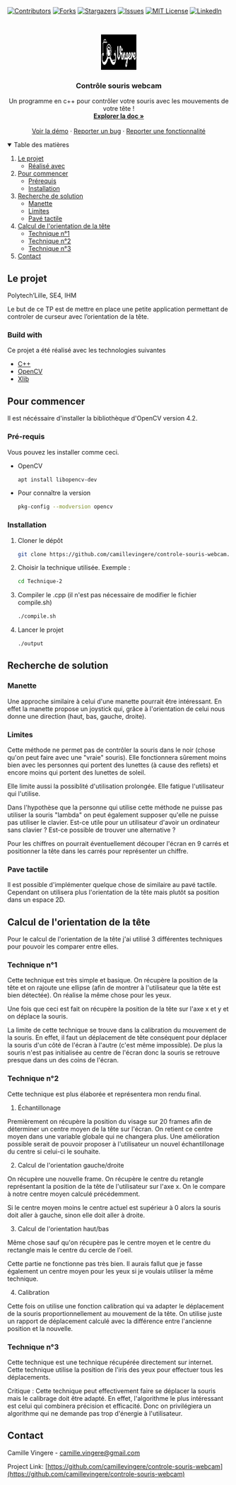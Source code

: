 <!--
*** Thanks for checking out the controle-souris-webcam. If you have a suggestion
*** that would make this better, please fork the repo and create a pull request
*** or simply open an issue with the tag "enhancement".
*** Thanks again! Now go create something AMAZING! :D
-->

<!-- PROJECT SHIELDS -->
<!--
*** I'm using markdown "reference style" links for readability.
*** Reference links are enclosed in brackets [ ] instead of parentheses ( ).
*** See the bottom of this document for the declaration of the reference variables
*** for contributors-url, forks-url, etc. This is an optional, concise syntax you may use.
*** https://www.markdownguide.org/basic-syntax/#reference-style-links
-->

[![Contributors][contributors-shield]][contributors-url]
[![Forks][forks-shield]][forks-url]
[![Stargazers][stars-shield]][stars-url]
[![Issues][issues-shield]][issues-url]
[![MIT License][license-shield]][license-url]
[![LinkedIn][linkedin-shield]][linkedin-url]

<!-- PROJECT LOGO -->
<br />
<p align="center">
  <a href="https://github.com/camille/controle-souris-webcam">
    <img src="images/logo.png" alt="Logo" width="80" height="80">
  </a>

  <h3 align="center">Contrôle souris webcam</h3>

  <p align="center">
    Un programme en c++ pour contrôler votre souris avec les mouvements de votre tête !
    <br />
    <a href="https://github.com/camillevingere/controle-souris-webcam"><strong>Explorer la doc »</strong></a>
    <br />
    <br />
    <a href="https://github.com/camillevingere/controle-souris-webcam">Voir la démo</a>
    ·
    <a href="https://github.com/camillevingere/controle-souris-webcam/issues">Reporter un bug</a>
    ·
    <a href="https://github.com/camillevingere/controle-souris-webcam/issues">Reporter une fonctionnalité</a>
  </p>
</p>

<!-- TABLE OF CONTENTS -->
<details open="open">
  <summary>Table des matières</summary>
  <ol>
    <li>
      <a href="#le-projet">Le projet</a>
      <ul>
        <li><a href="#réalisé-avec">Réalisé avec</a></li>
      </ul>
    </li>
    <li>
      <a href="#pour-commencer">Pour commencer</a>
      <ul>
        <li><a href="#prérequis">Prérequis</a></li>
        <li><a href="#installation">Installation</a></li>
      </ul>
    </li>
        <li>
      <a href="#recherche-de-solution">Recherche de solution</a>
      <ul>
        <li><a href="#manette">Manette</a></li>
        <li><a href="#limites">Limites</a></li>
        <li><a href="#pave-tactile">Pavé tactile</a></li>
      </ul>
    </li>
            <li>
      <a href="#calcul-de-l-orientation-de-la-tête">Calcul de l'orientation de la tête</a>
      <ul>
        <li><a href="#technique-n-1">Technique n°1</a></li>
        <li><a href="#technique-n-2">Technique n°2</a></li>
        <li><a href="#technique-n-2">Technique n°3</a></li>
      </ul>
    </li>
    <li><a href="#contact">Contact</a></li>
  </ol>
</details>

<!-- ABOUT THE PROJECT -->

## Le projet

Polytech’Lille, SE4, IHM

Le but de ce TP est de mettre en place une petite application permettant de
controler de curseur avec l’orientation de la tête.

### Build with

Ce projet a été réalisé avec les technologies suivantes

- [C++](https://fr.wikipedia.org/wiki/C%2B%2B)
- [OpenCV](https://opencv.org/)
- [Xlib](https://fr.wikipedia.org/wiki/Xlib)

<!-- GETTING STARTED -->

## Pour commencer

Il est nécéssaire d'installer la bibliothèque d'OpenCV version 4.2.

### Pré-requis

Vous pouvez les installer comme ceci.

- OpenCV
  ```sh
  apt install libopencv-dev
  ```
- Pour connaître la version
  ```sh
  pkg-config --modversion opencv
  ```

### Installation

1. Cloner le dépôt
   ```sh
   git clone https://github.com/camillevingere/controle-souris-webcam.git
   ```
2. Choisir la technique utilisée. Exemple :
   ```sh
   cd Technique-2
   ```
3. Compiler le .cpp (il n'est pas nécessaire de modifier le fichier compile.sh)
   ```sh
   ./compile.sh
   ```
4. Lancer le projet
   ```sh
   ./output
   ```

## Recherche de solution

### Manette

Une approche similaire à celui d'une manette pourrait être intéressant. En effet la manette propose un joystick qui, grâce à l'orientation de celui nous donne une direction (haut, bas, gauche, droite).

### Limites

Cette méthode ne permet pas de contrôler la souris dans le noir (chose qu'on peut faire avec une "vraie" souris). Elle fonctionnera sûrement moins bien avec les personnes qui portent des lunettes (à cause des reflets) et encore moins qui portent des lunettes de soleil.

Elle limite aussi la possiblité d'utilisation prolongée. Elle fatigue l'utilisateur qui l'utilise.

Dans l'hypothèse que la personne qui utilise cette méthode ne puisse pas utiliser la souris "lambda" on peut également supposer qu'elle ne puisse pas utiliser le clavier. Est-ce utile pour un utilisateur d'avoir un ordinateur sans clavier ? Est-ce possible de trouver une alternative ?

Pour les chiffres on pourrait éventuellement découper l'écran en 9 carrés et positionner la tête dans les carrés pour représenter un chiffre.

### Pave tactile

Il est possible d'implémenter quelque chose de similaire au pavé tactile. Cependant on utilisera plus l'orientation de la tête mais plutôt sa position dans un espace 2D.

<!-- USAGE EXAMPLES -->

## Calcul de l'orientation de la tête

Pour le calcul de l'orientation de la tête j'ai utilisé 3 différentes techniques pour pouvoir les comparer entre elles.

### Technique n°1

Cette technique est très simple et basique. On récupère la position de la tête et on rajoute une ellipse (afin de montrer à l'utilisateur que la tête est bien détectée). On réalise la même chose pour les yeux.

Une fois que ceci est fait on récupère la position de la tête sur l'axe x et y et on déplace la souris.

La limite de cette technique se trouve dans la calibration du mouvement de la souris. En effet, il faut un déplacement de tête conséquent pour déplacer la souris d'un côté de l'écran à l'autre (c'est même impossible). De plus la souris n'est pas initialisée au centre de l'écran donc la souris se retrouve presque dans un des coins de l'écran.

### Technique n°2

Cette technique est plus élaborée et représentera mon rendu final.

1. Échantillonage

Premièrement on récupère la position du visage sur 20 frames afin de déterminer un centre moyen de la tête sur l'écran. On retient ce centre moyen dans une variable globale qui ne changera plus. Une amélioration possible serait de pouvoir proposer à l'utilisateur un nouvel échantillonage du centre si celui-ci le souhaite.

2. Calcul de l'orientation gauche/droite

On récupère une nouvelle frame. On récupère le centre du retangle représentant la position de la tête de l'utilisateur sur l'axe x. On le compare à notre centre moyen calculé précédemment.

Si le centre moyen moins le centre actuel est supérieur à 0 alors la souris doit aller à gauche, sinon elle doit aller à droite.

3. Calcul de l'orientation haut/bas

Même chose sauf qu'on récupère pas le centre moyen et le centre du rectangle mais le centre du cercle de l'oeil.

Cette partie ne fonctionne pas très bien. Il aurais fallut que je fasse également un centre moyen pour les yeux si je voulais utiliser la même technique.

4. Calibration

Cette fois on utilise une fonction calibration qui va adapter le déplacement de la souris proportionnellement au mouvement de la tête. On utilise juste un rapport de déplacement calculé avec la différence entre l'ancienne position et la nouvelle.

### Technique n°3

Cette technique est une technique récupérée directement sur internet. Cette technique utilise la position de l'iris des yeux pour effectuer tous les déplacements.

Critique : Cette technique peut effectivement faire se déplacer la souris mais le calibrage doit être adapté. En effet, l'algorithme le plus intéressant est celui qui combinera précision et efficacité. Donc on privilégiera un algorithme qui ne demande pas trop d'énergie à l'utilisateur.

<!-- CONTACT -->

## Contact

Camille Vingere - camille.vingere@gmail.com

Project Link: [https://github.com/camillevingere/controle-souris-webcam](https://github.com/camillevingere/controle-souris-webcam)

<!-- MARKDOWN LINKS & IMAGES -->
<!-- https://www.markdownguide.org/basic-syntax/#reference-style-links -->

[contributors-shield]: https://img.shields.io/github/contributors/camillevingere/controle-souris-webcam.svg?style=for-the-badge
[contributors-url]: https://github.com/camillevingere/controle-souris-webcam/graphs/contributors
[forks-shield]: https://img.shields.io/github/forks/camillevingere/controle-souris-webcam.svg?style=for-the-badge
[forks-url]: https://github.com/camillevingere/controle-souris-webcam/network/members
[stars-shield]: https://img.shields.io/github/stars/camillevingere/controle-souris-webcam.svg?style=for-the-badge
[stars-url]: https://github.com/camillevingere/controle-souris-webcam/stargazers
[issues-shield]: https://img.shields.io/github/issues/camillevingere/controle-souris-webcam.svg?style=for-the-badge
[issues-url]: https://github.com/camillevingere/controle-souris-webcam/issues
[license-shield]: https://img.shields.io/github/license/camillevingere/controle-souris-webcam.svg?style=for-the-badge
[license-url]: https://github.com/camillevingere/controle-souris-webcam/blob/master/LICENSE.txt
[linkedin-shield]: https://img.shields.io/badge/-LinkedIn-black.svg?style=for-the-badge&logo=linkedin&colorB=555
[linkedin-url]: https://www.linkedin.com/in/camille-vingere/
[product-screenshot]: images/screenshot.png
